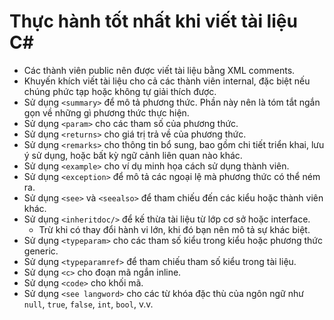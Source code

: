 # Thực hành tốt nhất khi viết tài liệu C#

- Các thành viên public nên được viết tài liệu bằng XML comments.
- Khuyến khích viết tài liệu cho cả các thành viên internal, đặc biệt nếu chúng phức tạp hoặc không tự giải thích được.
- Sử dụng `<summary>` để mô tả phương thức. Phần này nên là tóm tắt ngắn gọn về những gì phương thức thực hiện.
- Sử dụng `<param>` cho các tham số của phương thức.
- Sử dụng `<returns>` cho giá trị trả về của phương thức.
- Sử dụng `<remarks>` cho thông tin bổ sung, bao gồm chi tiết triển khai, lưu ý sử dụng, hoặc bất kỳ ngữ cảnh liên quan nào khác.
- Sử dụng `<example>` cho ví dụ minh họa cách sử dụng thành viên.
- Sử dụng `<exception>` để mô tả các ngoại lệ mà phương thức có thể ném ra.
- Sử dụng `<see>` và `<seealso>` để tham chiếu đến các kiểu hoặc thành viên khác.
- Sử dụng `<inheritdoc/>` để kế thừa tài liệu từ lớp cơ sở hoặc interface.
  - Trừ khi có thay đổi hành vi lớn, khi đó bạn nên mô tả sự khác biệt.
- Sử dụng `<typeparam>` cho các tham số kiểu trong kiểu hoặc phương thức generic.
- Sử dụng `<typeparamref>` để tham chiếu tham số kiểu trong tài liệu.
- Sử dụng `<c>` cho đoạn mã ngắn inline.
- Sử dụng `<code>` cho khối mã.
- Sử dụng `<see langword>` cho các từ khóa đặc thù của ngôn ngữ như `null`, `true`, `false`, `int`, `bool`, v.v.

